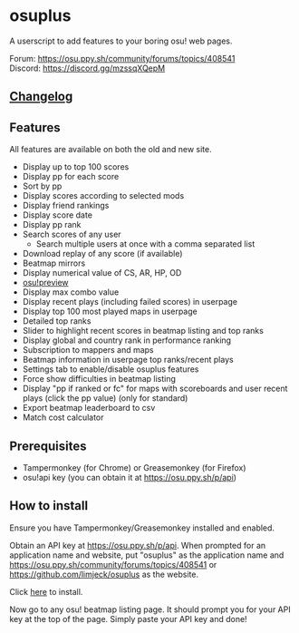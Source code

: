 # osuplus

A userscript to add features to your boring osu! web pages.

Forum: https://osu.ppy.sh/community/forums/topics/408541 \
Discord: https://discord.gg/mzssqXQepM

## [Changelog](CHANGELOG.md)

## Features
All features are available on both the old and new site.
- Display up to top 100 scores
- Display pp for each score
- Sort by pp
- Display scores according to selected mods
- Display friend rankings
- Display score date
- Display pp rank
- Search scores of any user
  - Search multiple users at once with a comma separated list
- Download replay of any score (if available)
- Beatmap mirrors
- Display numerical value of CS, AR, HP, OD
- [osu!preview](https://osu.ppy.sh/forum/t/383371)
- Display max combo value
- Display recent plays (including failed scores) in userpage
- Display top 100 most played maps in userpage
- Detailed top ranks
- Slider to highlight recent scores in beatmap listing and top ranks
- Display global and country rank in performance ranking
- Subscription to mappers and maps
- Beatmap information in userpage top ranks/recent plays
- Settings tab to enable/disable osuplus features
- Force show difficulties in beatmap listing
- Display "pp if ranked or fc" for maps with scoreboards and user recent plays (click the pp value) (only for standard)
- Export beatmap leaderboard to csv
- Match cost calculator

## Prerequisites
- Tampermonkey (for Chrome) or Greasemonkey (for Firefox)
- osu!api key (you can obtain it at https://osu.ppy.sh/p/api)

## How to install
Ensure you have Tampermonkey/Greasemonkey installed and enabled. 

Obtain an API key at https://osu.ppy.sh/p/api. When prompted for an application name and website, put "osuplus" as the application name and https://osu.ppy.sh/community/forums/topics/408541 or https://github.com/limjeck/osuplus as the website.

Click [here](https://github.com/limjeck/osuplus/raw/master/osuplus.user.min.js) to install.

Now go to any osu! beatmap listing page. It should prompt you for your API key at the top of the page. Simply paste your API key and done!